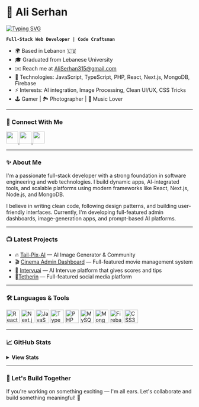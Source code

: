 # 🚀 Ali Serhan

<a href="https://git.io/typing-svg">
  <img src="https://readme-typing-svg.demolab.com?font=Fira+Code&duration=2000&pause=1000&color=00E0E5&center=false&vCenter=false&width=435&lines=%F0%9F%92%A1+Build.;%E2%9C%A8+Learn.;%F0%9F%94%A5+Create." alt="Typing SVG" />
</a>

**`Full-Stack Web Developer | Code Craftsman`**

* 🌍 Based in Lebanon 🇱🇧  
* 🎓 Graduated from Lebanese University  
* ✉️ Reach me at [AliSerhan315@gmail.com](mailto:AliSerhan315@gmail.com)  
* 🧠 Technologies: JavaScript, TypeScript, PHP, React, Next.js, MongoDB, Firebase  
* ⚡ Interests: AI integration, Image Processing, Clean UI/UX, CSS Tricks  
* 🕹 Gamer | 🏞 Photographer | 🎵 Music Lover  

---

### 🔗 Connect With Me

<p align="left">
  <a href="https://github.com/aliserhan315" target="_blank" rel="noreferrer">
    <img src="https://raw.githubusercontent.com/danielcranney/readme-generator/main/public/icons/socials/github.svg" width="32" height="32" />
  </a>
  <a href="https://www.linkedin.com/in/ali-serhan1/" target="_blank" rel="noreferrer">
    <img src="https://raw.githubusercontent.com/danielcranney/readme-generator/main/public/icons/socials/linkedin.svg" width="32" height="32" />
  </a>
  <a href="https://www.instagram.com/aliserhan315/" target="_blank" rel="noreferrer">
    <img src="https://raw.githubusercontent.com/danielcranney/readme-generator/main/public/icons/socials/instagram.svg" width="32" height="32" />
  </a>
</p>

---

### ✨ About Me

I'm a passionate full-stack developer with a strong foundation in software engineering and web technologies. I build dynamic apps, AI-integrated tools, and scalable platforms using modern frameworks like React, Next.js, Node.js, and MongoDB.

I believe in writing clean code, following design patterns, and building user-friendly interfaces. Currently, I'm developing full-featured admin dashboards, image-generation apps, and prompt-based AI platforms.

---

### 📺 Latest Projects

- 🔥 [Tail-Pix-AI](https://github.com/aliserhan315/Tail-Pix-AI) — AI Image Generator & Community
- 🎬 [Cinema Admin Dashboard](https://github.com/aliserhan315/Cinema-platform) — Full-featured movie management system
- 📖 [Intervuai](https://github.com/aliserhan315/intervuAi) — AI Intervue platform that gives scores and tips
- 📱[Tetherin](https://github.com/aliserhan315/socialmediaapp) — Full-featured social media platform

---

### 🛠️ Languages & Tools

<p align="left">
  <img src="https://raw.githubusercontent.com/danielcranney/readme-generator/main/public/icons/skills/react-colored.svg" width="36" height="36" alt="React" />
  <img src="https://raw.githubusercontent.com/danielcranney/readme-generator/main/public/icons/skills/nextjs-colored.svg" width="36" height="36" alt="Next.js" />
  <img src="https://raw.githubusercontent.com/danielcranney/readme-generator/main/public/icons/skills/javascript-colored.svg" width="36" height="36" alt="JavaScript" />
  <img src="https://raw.githubusercontent.com/danielcranney/readme-generator/main/public/icons/skills/typescript-colored.svg" width="36" height="36" alt="TypeScript" />
  <img src="https://raw.githubusercontent.com/danielcranney/readme-generator/main/public/icons/skills/php-colored.svg" width="36" height="36" alt="PHP" />
  <img src="https://raw.githubusercontent.com/danielcranney/readme-generator/main/public/icons/skills/mysql-colored.svg" width="36" height="36" alt="MySQL" />
  <img src="https://raw.githubusercontent.com/danielcranney/readme-generator/main/public/icons/skills/mongodb-colored.svg" width="36" height="36" alt="MongoDB" />
  <img src="https://raw.githubusercontent.com/danielcranney/readme-generator/main/public/icons/skills/firebase-colored.svg" width="36" height="36" alt="Firebase" />
  <img src="https://raw.githubusercontent.com/danielcranney/readme-generator/main/public/icons/skills/css3-colored.svg" width="36" height="36" alt="CSS3" />
</p>

---

### 📈 GitHub Stats

<details>
  <summary><b>View Stats</b></summary>
  <br />
  <img src="https://github-readme-stats.vercel.app/api?username=NinjaCoder8&show_icons=true&count_private=true&hide=issues&theme=radical" />
  <br />
  <img src="https://github-readme-streak-stats.herokuapp.com?user=NinjaCoder8&theme=radical&hide_border=true" />
</details>

---

### 🚀 Let's Build Together

If you're working on something exciting — I'm all ears. Let's collaborate and build something meaningful! 🤝

